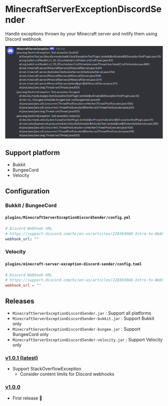 # MinecraftServerExceptionDiscordSender

Handle exceptions thrown by your Minecraft server and notify them using Discord webhook.

![](assets/discord.png)

## Support platform

- Bukkit
- BungeeCord
- Velocity

## Configuration

### Bukkit / BungeeCord

#### `plugins/MinecraftServerExceptionDiscordSender/config.yml`

```yaml
# Discord Webhook URL
# https://support.discord.com/hc/en-us/articles/228383668-Intro-to-Webhooks
webhook_url: ""
```

### Velocity

#### `plugins/minecraft-server-exception-discord-sender/config.toml`

```toml
# Discord Webhook URL
# https://support.discord.com/hc/en-us/articles/228383668-Intro-to-Webhooks
webhook_url = ""
```

## Releases

- `MinecraftServerExceptionDiscordSender.jar` : Support all platforms
- `MinecraftServerExceptionDiscordSender-bukkit.jar` : Support Bukkit only
- `MinecraftServerExceptionDiscordSender-bungee.jar` : Support BungeeCord only
- `MinecraftServerExceptionDiscordSender-velocity.jar` : Support Velocity only

### [v1.0.1 (latest)](https://github.com/wanko-zushi/MinecraftServerExceptionDiscordSender/releases/tag/1.0.1)

- Support StackOverflowException
  - Consider content limits for Discord webhooks

### [v1.0.0](https://github.com/wanko-zushi/MinecraftServerExceptionDiscordSender/releases/tag/1.0.0)

- First release :tada:
